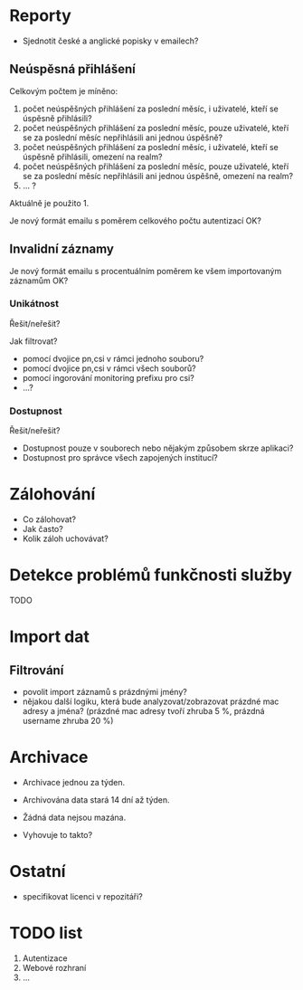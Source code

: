 # Reporty

- Sjednotit české a anglické popisky v emailech?

## Neúspěsná přihlášení

Celkovým počtem je míněno:
  1. počet neúspěšných přihlášení za poslední měsíc, i uživatelé, kteří se úspěsně přihlásili?
  2. počet neúspěšných přihlášení za poslední měsíc, pouze uživatelé, kteří se za poslední měsíc nepřihlásili ani jednou úspěšně?
  3. počet neúspěšných přihlášení za poslední měsíc, i uživatelé, kteří se úspěsně přihlásili, omezení na realm?
  4. počet neúspěšných přihlášení za poslední měsíc, pouze uživatelé, kteří se za poslední měsíc nepřihlásili ani jednou úspěšně, omezení na realm?
  5. ... ?

Aktuálně je použito 1.

Je nový formát emailu s poměrem celkového počtu autentizací OK?

## Invalidní záznamy

Je nový formát emailu s procentuálním poměrem ke všem importovaným záznamům OK?

### Unikátnost

Řešit/neřešit?

Jak filtrovat?
- pomocí dvojice pn,csi v rámci jednoho souboru?
- pomocí dvojice pn,csi v rámci všech souborů?
- pomocí ingorování monitoring prefixu pro csi?
- ...?

### Dostupnost

Řešit/neřešit?

- Dostupnost pouze v souborech nebo nějakým způsobem skrze aplikaci?
- Dostupnost pro správce všech zapojených institucí?

# Zálohování

- Co zálohovat?
- Jak často?
- Kolik záloh uchovávat?

# Detekce problémů funkčnosti služby

TODO

# Import dat

## Filtrování

- povolit import záznamů s prázdnými jmény?
- nějakou další logiku, která bude analyzovat/zobrazovat prázdné mac adresy a jména? (prázdné mac adresy tvoří zhruba 5 %, prázdná username zhruba 20 %)

# Archivace

- Archivace jednou za týden.
- Archivována data stará 14 dní až týden.
- Žádná data nejsou mazána.

- Vyhovuje to takto?

# Ostatní

- specifikovat licenci v repozitáři?

# TODO list
1. Autentizace
2. Webové rozhraní
3. ...
